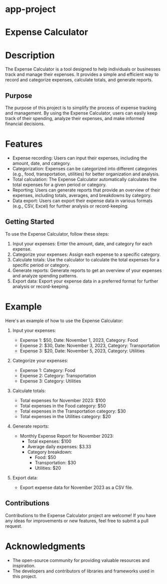 # app-project
# Expense Calculator

# Description
The Expense Calculator is a tool designed to help individuals or businesses track and manage their expenses. It provides a simple and efficient way to record and categorize expenses, calculate totals, and generate reports.

## Purpose
The purpose of this project is to simplify the process of expense tracking and management. By using the Expense Calculator, users can easily keep track of their spending, analyze their expenses, and make informed financial decisions.

# Features
- Expense recording: Users can input their expenses, including the amount, date, and category.
- Categorization: Expenses can be categorized into different categories (e.g., food, transportation, utilities) for better organization and analysis.
- Total calculation: The Expense Calculator automatically calculates the total expenses for a given period or category.
- Reporting: Users can generate reports that provide an overview of their expenses, including totals, averages, and breakdowns by category.
- Data export: Users can export their expense data in various formats (e.g., CSV, Excel) for further analysis or record-keeping.

## Getting Started
To use the Expense Calculator, follow these steps:
1. Input your expenses: Enter the amount, date, and category for each expense.
2. Categorize your expenses: Assign each expense to a specific category.
3. Calculate totals: Use the calculator to calculate the total expenses for a specific period or category.
4. Generate reports: Generate reports to get an overview of your expenses and analyze spending patterns.
5. Export data: Export your expense data in a preferred format for further analysis or record-keeping.

# Example
Here's an example of how to use the Expense Calculator:

1. Input your expenses:
   - Expense 1: $50, Date: November 1, 2023, Category: Food
   - Expense 2: $30, Date: November 3, 2023, Category: Transportation
   - Expense 3: $20, Date: November 5, 2023, Category: Utilities

2. Categorize your expenses:
   - Expense 1: Category: Food
   - Expense 2: Category: Transportation
   - Expense 3: Category: Utilities

3. Calculate totals:
   - Total expenses for November 2023: $100
   - Total expenses in the Food category: $50
   - Total expenses in the Transportation category: $30
   - Total expenses in the Utilities category: $20

4. Generate reports:
   - Monthly Expense Report for November 2023:
     - Total expenses: $100
     - Average daily expenses: $3.33
     - Category breakdown:
       - Food: $50
       - Transportation: $30
       - Utilities: $20

5. Export data:
   - Export expense data for November 2023 as a CSV file.

## Contributions
Contributions to the Expense Calculator project are welcome! If you have any ideas for improvements or new features, feel free to submit a pull request.


# Acknowledgments
- The open-source community for providing valuable resources and inspiration.
- The developers and contributors of libraries and frameworks used in this project.
